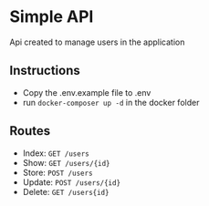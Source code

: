 # Simple API

Api created to manage users in the application

## Instructions
- Copy the .env.example file to .env
- run  ```docker-composer up -d``` in the docker folder

## Routes
- Index: ```GET /users```
- Show: ```GET /users/{id}```
- Store: ```POST /users```
- Update: ```POST /users/{id}```
- Delete: ```GET /users{id}```